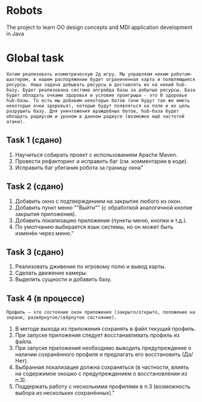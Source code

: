 # Robots
The project to learn OO design concepts and MDI application development in Java

# Global task
`````Хотим реализовать изометрическую 2д игру. Мы управляем неким роботом-шахтером, в нашем распоряжении будет ограниченная карта и появляющиеся ресурсы. Наша задача добывать ресурсы и доставлять их на некий hub-базу. Будет реализована система апгрейда базы за добытые ресурсы. База будет обладать очками здоровья и условие проигрыша - это 0 здоровье hub-базы. То есть мы добавим некоторых ботов (они будут так же иметь некоторые очки здоровья), которые будут появляться на поле и их цель разрушить базу. Для уничтожения враждебных ботов, hub-база будет обладать радиусом и уроном в данном радиусе (возможно ещё частотой атаки).`````

## Task 1 (сдано)
1. Научиться собирать проект с использованием Apache Maven.
2. Провести рефакторинг и исправить баг (см. комментарии в коде).
3. Исправить баг убегания робота за границу окна"	
## Task 2 (сдано)
1. Добавить окно с подтверждением на закрытие любого из окон.
2. Добавить пункт меню ""Выйти"" (с обработкой аналогичной кнопке закрытия приложения).
3. Добавить локализацию приложения (пункты меню, кнопки и т.д.).
4. По умолчанию выбирается язык системы, но он может быть изменён через меню."
## Task 3 (сдано)
1. Реализовать дживение по игровому полю и вывод карты.
2. Сделать движение камеры.
3. Выделить сущности и добавить базу.
## Task 4 (в процессе)
```Профиль — это состояние окон приложения (закрыто/открыто, положение на экране, развёрнутое/свёрнутое состояние).```
1. В методе выхода из приложения сохранять в файл текущий профиль.
2. При запуске приложения следует восстанавливать профиль из файла.
3. При запуске приложения необходимо выводить предупреждение о наличии сохранённого профиля и предлагать его восстановить (Да/Нет).
4. Выбранная локализация должна сохраняться (в частности, влиять на содержимое окошко с предупреждением о восстановлении из п.3).
5. Поддержать работу с несколькими профилями в п.3 (возможность выбора из нескольких сохранённых)."

